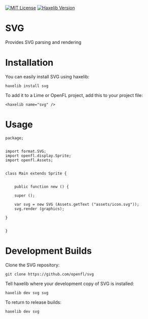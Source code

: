[![MIT License](https://img.shields.io/badge/license-MIT-blue.svg?style=flat)](LICENSE.md) [![Haxelib Version](https://img.shields.io/github/tag/openfl/svg.svg?style=flat&label=haxelib)](http://lib.haxe.org/p/svg)

SVG
===

Provides SVG parsing and rendering


Installation
============

You can easily install SVG using haxelib:

    haxelib install svg

To add it to a Lime or OpenFL project, add this to your project file:

    <haxelib name="svg" />
    

Usage
=====

    package;
    
    
    import format.SVG;
    import openfl.display.Sprite;
    import openfl.Assets;
    
    
    class Main extends Sprite {
    	
    	
        public function new () {
		
		super ();
		
		var svg = new SVG (Assets.getText ("assets/icon.svg"));
		svg.render (graphics);
		
	}
	
	
    }


Development Builds
==================

Clone the SVG repository:

    git clone https://github.com/openfl/svg

Tell haxelib where your development copy of SVG is installed:

    haxelib dev svg svg

To return to release builds:

    haxelib dev svg
